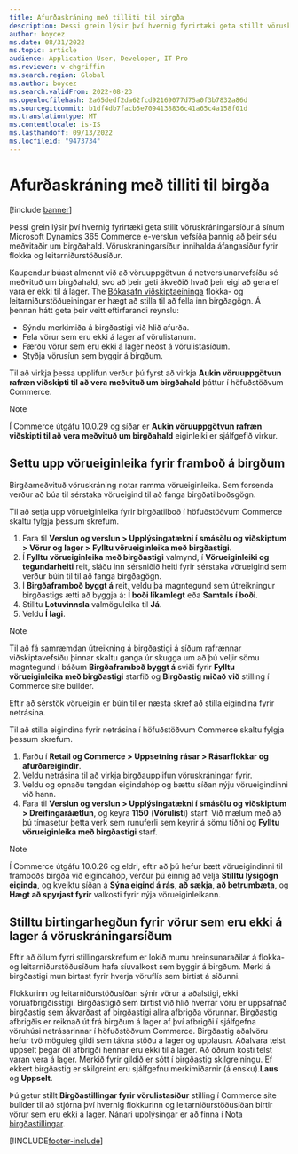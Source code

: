 ```yaml
---
title: Afurðaskráning með tilliti til birgða
description: Þessi grein lýsir því hvernig fyrirtæki geta stillt vöruskráningarsíður á sínum Microsoft Dynamics 365 Commerce e-verslun vefsíða þannig að þeir séu meðvitaðir um birgðahald.
author: boycez
ms.date: 08/31/2022
ms.topic: article
audience: Application User, Developer, IT Pro
ms.reviewer: v-chgriffin
ms.search.region: Global
ms.author: boycez
ms.search.validFrom: 2022-08-23
ms.openlocfilehash: 2a65dedf2da62fcd92169077d75a0f3b7832a86d
ms.sourcegitcommit: b1df4db7facb5e7094138836c41a65c4a158f01d
ms.translationtype: MT
ms.contentlocale: is-IS
ms.lasthandoff: 09/13/2022
ms.locfileid: "9473734"
---
```

# <a name="inventory-aware-product-listing"></a>Afurðaskráning með tilliti til birgða

[!include [banner](../includes/banner.md)]

Þessi grein lýsir því hvernig fyrirtæki geta stillt vöruskráningarsíður á sínum Microsoft Dynamics 365 Commerce e-verslun vefsíða þannig að þeir séu meðvitaðir um birgðahald. Vöruskráningarsíður innihalda áfangasíður fyrir flokka og leitarniðurstöðusíður.

Kaupendur búast almennt við að vöruuppgötvun á netverslunarvefsíðu sé meðvituð um birgðahald, svo að þeir geti ákveðið hvað þeir eigi að gera ef vara er ekki til á lager. The [Bókasafn viðskiptaeininga](starter-kit-overview.md) flokka- og leitarniðurstöðueiningar er hægt að stilla til að fella inn birgðagögn. Á þennan hátt geta þeir veitt eftirfarandi reynslu:

- Sýndu merkimiða á birgðastigi við hlið afurða.
- Fela vörur sem eru ekki á lager af vörulistanum.
- Færðu vörur sem eru ekki á lager neðst á vörulistasíðum.
- Styðja vörusíun sem byggir á birgðum.

Til að virkja þessa upplifun verður þú fyrst að virkja **Aukin vöruuppgötvun rafræn viðskipti til að vera meðvituð um birgðahald** þáttur í höfuðstöðvum Commerce.

> [!NOTE]
> Í Commerce útgáfu 10.0.29 og síðar er **Aukin vöruuppgötvun rafræn viðskipti til að vera meðvituð um birgðahald** eiginleiki er sjálfgefið virkur.

## <a name="set-up-product-attribute-for-inventory-availability"></a>Settu upp vörueiginleika fyrir framboð á birgðum

Birgðameðvituð vöruskráning notar ramma vörueiginleika. Sem forsenda verður að búa til sérstaka vörueigind til að fanga birgðatilboðsgögn.

Til að setja upp vörueiginleika fyrir birgðatilboð í höfuðstöðvum Commerce skaltu fylgja þessum skrefum.

1. Fara til **Verslun og verslun \> Upplýsingatækni í smásölu og viðskiptum \> Vörur og lager \> Fylltu vörueiginleika með birgðastigi**.
1. Í **Fylltu vörueiginleika með birgðastigi** valmynd, í **Vörueiginleiki og tegundarheiti** reit, sláðu inn sérsniðið heiti fyrir sérstaka vörueigind sem verður búin til til að fanga birgðagögn.
1. Í **Birgðaframboð byggt á** reit, veldu þá magntegund sem útreikningur birgðastigs ætti að byggja á: **Í boði líkamlegt** eða **Samtals í boði**.
1. Stilltu **Lotuvinnsla** valmöguleika til **Já**.
1. Veldu **Í lagi**.

> [!NOTE]
> Til að fá samræmdan útreikning á birgðastigi á síðum rafrænnar viðskiptavefsíðu þinnar skaltu ganga úr skugga um að þú veljir sömu magntegund í báðum **Birgðaframboð byggt á** sviði fyrir **Fylltu vörueiginleika með birgðastigi** starfið og **Birgðastig miðað við** stilling í Commerce site builder.

Eftir að sérstök vörueigin er búin til er næsta skref að stilla eigindina fyrir netrásina.

Til að stilla eigindina fyrir netrásina í höfuðstöðvum Commerce skaltu fylgja þessum skrefum.

1. Farðu í **Retail og Commerce \> Uppsetning rásar \> Rásarflokkar og afurðareigindir**.
1. Veldu netrásina til að virkja birgðaupplifun vöruskráningar fyrir.
1. Veldu og opnaðu tengdan eigindahóp og bættu síðan nýju vörueigindinni við hann.
1. Fara til **Verslun og verslun \> Upplýsingatækni í smásölu og viðskiptum \> Dreifingaráætlun**, og keyra **1150** (**Vörulisti**) starf. Við mælum með að þú tímasetur þetta verk sem runuferli sem keyrir á sömu tíðni og **Fylltu vörueiginleika með birgðastigi** starf.

> [!NOTE]
> Í Commerce útgáfu 10.0.26 og eldri, eftir að þú hefur bætt vörueigindinni til framboðs birgða við eigindahóp, verður þú einnig að velja **Stilltu lýsigögn eiginda**, og kveiktu síðan á **Sýna eigind á rás**, **að sækja**, **að betrumbæta**, og **Hægt að spyrjast fyrir** valkosti fyrir nýja vörueiginleikann.

## <a name="configure-the-display-behavior-for-out-of-stock-products-on-product-listing-pages"></a>Stilltu birtingarhegðun fyrir vörur sem eru ekki á lager á vöruskráningarsíðum

Eftir að öllum fyrri stillingarskrefum er lokið munu hreinsunaraðilar á flokka- og leitarniðurstöðusíðum hafa síuvalkost sem byggir á birgðum. Merki á birgðastigi mun birtast fyrir hverja vöruflís sem birtist á síðunni.

Flokkurinn og leitarniðurstöðusíðan sýnir vörur á aðalstigi, ekki vöruafbrigðisstigi. Birgðastigið sem birtist við hlið hverrar vöru er uppsafnað birgðastig sem ákvarðast af birgðastigi allra afbrigða vörunnar. Birgðastig afbrigðis er reiknað út frá birgðum á lager af því afbrigði í sjálfgefna vöruhúsi netrásarinnar í höfuðstöðvum Commerce. Birgðastig aðalvöru hefur tvö möguleg gildi sem tákna stöðu á lager og upplausn. Aðalvara telst uppselt þegar öll afbrigði hennar eru ekki til á lager. Að öðrum kosti telst varan vera á lager. Merkið fyrir gildið er sótt í [birgðastig](inventory-buffers-levels.md) skilgreiningu. Ef ekkert birgðastig er skilgreint eru sjálfgefnu merkimiðarnir (á ensku).**Laus** og **Uppselt**.

Þú getur stillt **Birgðastillingar fyrir vörulistasíður** stilling í Commerce site builder til að stjórna því hvernig flokkurinn og leitarniðurstöðusíðan birtir vörur sem eru ekki á lager. Nánari upplýsingar er að finna í [Nota birgðastillingar](inventory-settings.md).

[!INCLUDE[footer-include](../includes/footer-banner.md)]
